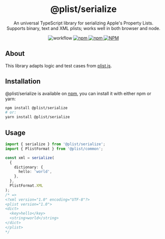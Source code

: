 <h1 align="center">@plist/serialize</h1>

<p align="center">
An universal TypeScript library for serializing Apple's Property Lists. Supports binary, text and XML plists; works well in both browser and node.
</p>

<p align="center">
<img alt="workflow" src="https://img.shields.io/github/workflow/status/mat-sz/plist/Node.js%20CI%20(yarn)">
<a href="https://npmjs.com/package/@plist/serialize">
<img alt="npm" src="https://img.shields.io/npm/v/@plist/serialize">
<img alt="npm" src="https://img.shields.io/npm/dw/@plist/serialize">
<img alt="NPM" src="https://img.shields.io/npm/l/@plist/serialize">
</a>
</p>

## About

This library adapts logic and test cases from [plist.js](https://github.com/TooTallNate/plist.js).

## Installation

@plist/serialize is available on [npm](https://www.npmjs.com/package/@plist/serialize), you can install it with either npm or yarn:

```sh
npm install @plist/serialize
# or:
yarn install @plist/serialize
```

## Usage

```ts
import { serialize } from '@plist/serialize';
import { PlistFormat } from '@plist/common';

const xml = serialize(
  {
    dictionary: {
      hello: 'world',
    },
  },
  PlistFormat.XML
);
/* =>
<?xml version="1.0" encoding="UTF-8"?>
<plist version="1.0">
<dict>
  <key>hello</key>
  <string>world</string>
</dict>
</plist>
*/
```
